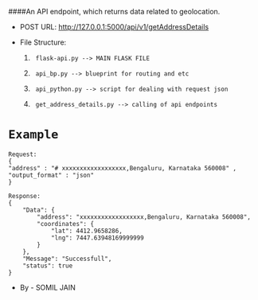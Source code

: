 ####An API endpoint, which returns data related to geolocation. 

- 	POST URL:		http://127.0.0.1:5000/api/v1/getAddressDetails

- File Structure:
	1. 		flask-api.py --> MAIN FLASK FILE
	2. 		api_bp.py --> blueprint for routing and etc
	3. 		api_python.py --> script for dealing with request json 
	4.		get_address_details.py --> calling of api endpoints


# `Example`
```
Request:
{
"address" : "# xxxxxxxxxxxxxxxxxx,Bengaluru, Karnataka 560008" ,
"output_format" : "json"
}

Response:
{
    "Data": {
        "address": "xxxxxxxxxxxxxxxxxx,Bengaluru, Karnataka 560008",
        "coordinates": {
            "lat": 4412.9658286,
            "lng": 7447.63948169999999
        }
    },
    "Message": "Successfull",
    "status": true
}
```
- By - SOMIL JAIN
